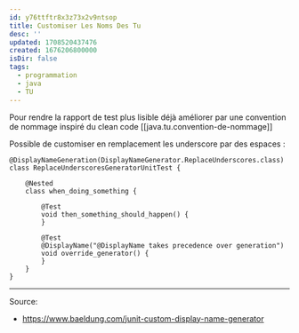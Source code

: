 ```yaml
---
id: y76ttftr8x3z73x2v9ntsop
title: Customiser Les Noms Des Tu
desc: ''
updated: 1708520437476
created: 1676206800000
isDir: false
tags: 
  - programmation
  - java
  - TU 
---
```


Pour rendre la rapport de test plus lisible déjà améliorer par une convention de nommage inspiré du clean code [[java.tu.convention-de-nommage]]

Possible de customiser en remplacement les underscore par des espaces : 
```
@DisplayNameGeneration(DisplayNameGenerator.ReplaceUnderscores.class)
class ReplaceUnderscoresGeneratorUnitTest {

    @Nested
    class when_doing_something {

        @Test
        void then_something_should_happen() {
        }

        @Test
        @DisplayName("@DisplayName takes precedence over generation")
        void override_generator() {
        }
    }
}
```
--- 

Source:
- https://www.baeldung.com/junit-custom-display-name-generator
